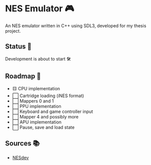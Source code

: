 # NES Emulator 🎮

An NES emulator written in C++ using SDL3, developed for my thesis project.

## Status 📝
Development is about to start 🛠️

## Roadmap 🚀
- 🟨 CPU implementation
- ⬜ Cartridge loading (iNES format)
- ⬜ Mappers 0 and 1
- ⬜ PPU implementation
- ⬜ Keyboard and game controller input
- ⬜ Mapper 4 and possibly more
- ⬜ APU implementation
- ⬜ Pause, save and load state

## Sources 📚

- [NESdev](https://www.nesdev.org/wiki/NES_reference_guide)